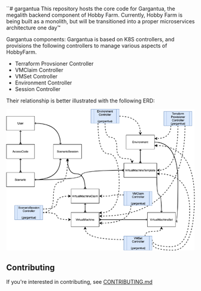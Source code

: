 ``# gargantua
This repository hosts the core code for Gargantua, the megalith backend component of Hobby Farm. Currently, Hobby Farm is being built as a monolith, but will be transitioned into a proper microservices architecture one day™


Gargantua components:
Gargantua is based on K8S controllers, and provisions the following controllers to manage various aspects of HobbyFarm.
- Terraform Provsioner Controller
- VMClaim Controller
- VMSet Controller
- Environment Controller
- Session Controller

Their relationship is better illustrated with the following ERD:

![](./artifacts/diagrams/Workflow.png)

## Contributing

If you're interested in contributing, see [CONTRIBUTING.md](CONTRIBUTING.md)
